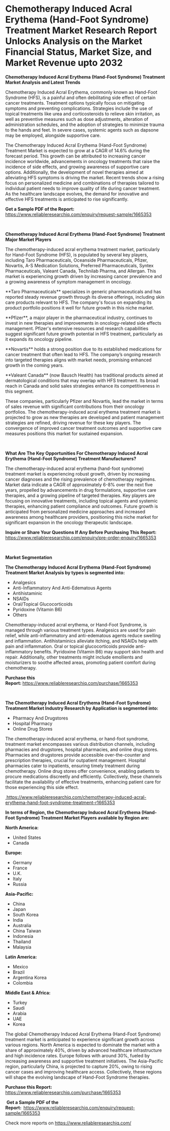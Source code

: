 <p><h1>Chemotherapy Induced Acral Erythema (Hand-Foot Syndrome) Treatment Market Research Report Unlocks Analysis on the Market Financial Status, Market Size, and Market Revenue upto 2032</h1></p><p><strong>Chemotherapy Induced Acral Erythema (Hand-Foot Syndrome) Treatment Market Analysis and Latest Trends</strong></p>
<p><p>Chemotherapy Induced Acral Erythema, commonly known as Hand-Foot Syndrome (HFS), is a painful and often debilitating side effect of certain cancer treatments. Treatment options typically focus on mitigating symptoms and preventing complications. Strategies include the use of topical treatments like urea and corticosteroids to relieve skin irritation, as well as preventive measures such as dose adjustments, alteration of administration schedules, and the adoption of strategies to minimize trauma to the hands and feet. In severe cases, systemic agents such as dapsone may be employed, alongside supportive care.</p><p>The Chemotherapy Induced Acral Erythema (Hand-Foot Syndrome) Treatment Market is expected to grow at a CAGR of 14.6% during the forecast period. This growth can be attributed to increasing cancer incidence worldwide, advancements in oncology treatments that raise the incidence of side effects, and growing awareness of supportive care options. Additionally, the development of novel therapies aimed at alleviating HFS symptoms is driving the market. Recent trends show a rising focus on personalized medicine and combinations of therapies tailored to individual patient needs to improve quality of life during cancer treatment. As the healthcare landscape evolves, the demand for innovative and effective HFS treatments is anticipated to rise significantly.</p></p>
<p><strong>Get a Sample PDF of the Report:&nbsp;</strong> <a href="https://www.reliableresearchiq.com/enquiry/request-sample/1665353?utm_campaign=103&utm_medium=2&utm_source=Github&utm_content=ia&utm_term=03032025&utm_id=chemotherapy-induced-acral-erythema-hand-foot-syndrome-treatment">https://www.reliableresearchiq.com/enquiry/request-sample/1665353</a></p>
<p>&nbsp;</p>
<p><strong>Chemotherapy Induced Acral Erythema (Hand-Foot Syndrome) Treatment Major Market Players</strong></p>
<p><p>The chemotherapy-induced acral erythema treatment market, particularly for Hand-Foot Syndrome (HFS), is populated by several key players, including Taro Pharmaceuticals, Oceanside Pharmaceuticals, Pfizer, Novartis, A-S Medication Solutions, Preferred Pharmaceuticals, Syntex Pharmaceuticals, Valeant Canada, Technilab Pharma, and Allergan. This market is experiencing growth driven by increasing cancer prevalence and a growing awareness of symptom management in oncology.</p><p>**Taro Pharmaceuticals** specializes in generic pharmaceuticals and has reported steady revenue growth through its diverse offerings, including skin care products relevant to HFS. The company's focus on expanding its product portfolio positions it well for future growth in this niche market.</p><p>**Pfizer**, a major player in the pharmaceutical industry, continues to invest in new therapies and improvements in oncology-related side effects management. Pfizer's extensive resources and research capabilities suggest significant future growth potential in HFS treatment, particularly as it expands its oncology pipeline.</p><p>**Novartis** holds a strong position due to its established medications for cancer treatment that often lead to HFS. The company’s ongoing research into targeted therapies aligns with market needs, promising enhanced growth in the coming years.</p><p>**Valeant Canada** (now Bausch Health) has traditional products aimed at dermatological conditions that may overlap with HFS treatment. Its broad reach in Canada and solid sales strategies enhance its competitiveness in this segment.</p><p>These companies, particularly Pfizer and Novartis, lead the market in terms of sales revenue with significant contributions from their oncology portfolios. The chemotherapy-induced acral erythema treatment market is projected to grow as new therapies are developed and patient management strategies are refined, driving revenue for these key players. The convergence of improved cancer treatment outcomes and supportive care measures positions this market for sustained expansion.</p></p>
<p>&nbsp;</p>
<p><strong>What Are The Key Opportunities For Chemotherapy Induced Acral Erythema (Hand-Foot Syndrome) Treatment Manufacturers?</strong></p>
<p><p>The chemotherapy-induced acral erythema (hand-foot syndrome) treatment market is experiencing robust growth, driven by increasing cancer diagnoses and the rising prevalence of chemotherapy regimens. Market data indicate a CAGR of approximately 6-8% over the next five years, propelled by advancements in drug formulations, supportive care therapies, and a growing pipeline of targeted therapies. Key players are focusing on innovative treatments, including topical agents and systemic therapies, enhancing patient compliance and outcomes. Future growth is anticipated from personalized medicine approaches and increased awareness among healthcare providers, positioning this niche market for significant expansion in the oncology therapeutic landscape.</p></p>
<p><strong>Inquire or Share Your Questions If Any Before Purchasing This Report:</strong> <a href="https://www.reliableresearchiq.com/enquiry/pre-order-enquiry/1665353?utm_campaign=103&utm_medium=2&utm_source=Github&utm_content=ia&utm_term=03032025&utm_id=chemotherapy-induced-acral-erythema-hand-foot-syndrome-treatment">https://www.reliableresearchiq.com/enquiry/pre-order-enquiry/1665353</a></p>
<p>&nbsp;</p>
<p><strong>Market Segmentation</strong></p>
<p><strong>The Chemotherapy Induced Acral Erythema (Hand-Foot Syndrome) Treatment Market Analysis by types is segmented into:</strong></p>
<p><ul><li>Analgesics</li><li>Anti-Inflammatory And Anti-Edematous Agents</li><li>Antihistaminic</li><li>NSAIDs</li><li>Oral/Topical Glucocorticoids</li><li>Pyridoxine (Vitamin B6)</li><li>Others</li></ul></p>
<p><p>Chemotherapy-induced acral erythema, or Hand-Foot Syndrome, is managed through various treatment types. Analgesics are used for pain relief, while anti-inflammatory and anti-edematous agents reduce swelling and inflammation. Antihistaminics alleviate itching, and NSAIDs help with pain and inflammation. Oral or topical glucocorticoids provide anti-inflammatory benefits. Pyridoxine (Vitamin B6) may support skin health and repair. Additionally, other treatments might include emollients and moisturizers to soothe affected areas, promoting patient comfort during chemotherapy.</p></p>
<p><strong>Purchase this Report:&nbsp;</strong><a href="https://www.reliableresearchiq.com/purchase/1665353?utm_campaign=103&utm_medium=2&utm_source=Github&utm_content=ia&utm_term=03032025&utm_id=chemotherapy-induced-acral-erythema-hand-foot-syndrome-treatment">https://www.reliableresearchiq.com/purchase/1665353</a></p>
<p>&nbsp;</p>
<p><strong>The Chemotherapy Induced Acral Erythema (Hand-Foot Syndrome) Treatment Market Industry Research by Application is segmented into:</strong></p>
<p><ul><li>Pharmacy And Drugstores</li><li>Hospital Pharmacy</li><li>Online Drug Stores</li></ul></p>
<p><p>The chemotherapy-induced acral erythema, or hand-foot syndrome, treatment market encompasses various distribution channels, including pharmacies and drugstores, hospital pharmacies, and online drug stores. Pharmacies and drugstores provide accessible over-the-counter and prescription therapies, crucial for outpatient management. Hospital pharmacies cater to inpatients, ensuring timely treatment during chemotherapy. Online drug stores offer convenience, enabling patients to procure medications discreetly and efficiently. Collectively, these channels facilitate the availability of effective treatments, enhancing patient care for those experiencing this side effect.</p></p>
<p><a href="https://www.reliableresearchiq.com/chemotherapy-induced-acral-erythema-hand-foot-syndrome-treatment-r1665353?utm_campaign=103&utm_medium=2&utm_source=Github&utm_content=ia&utm_term=03032025&utm_id=chemotherapy-induced-acral-erythema-hand-foot-syndrome-treatment">&nbsp;https://www.reliableresearchiq.com/chemotherapy-induced-acral-erythema-hand-foot-syndrome-treatment-r1665353</a></p>
<p><strong>In terms of Region, the Chemotherapy Induced Acral Erythema (Hand-Foot Syndrome) Treatment Market Players available by Region are:</strong></p>
<p>
    <p> <strong> North America: </strong>
        <ul>
            <li>United States</li>
            <li>Canada</li>
        </ul>
        </p> 
    <p> <strong> Europe: </strong>
        <ul>
            <li>Germany</li>
            <li>France</li>
            <li>U.K.</li>
            <li>Italy</li>
            <li>Russia</li>
        </ul>
        </p> 
    <p> <strong> Asia-Pacific: </strong>
        <ul>
            <li>China</li>
            <li>Japan</li>
            <li>South Korea</li>
            <li>India</li>
            <li>Australia</li>
            <li>China Taiwan</li>
            <li>Indonesia</li>
            <li>Thailand</li>
            <li>Malaysia</li>
        </ul>
        </p> 
    <p> <strong> Latin America: </strong>
        <ul>
            <li>Mexico</li>
            <li>Brazil</li>
            <li>Argentina Korea</li>
            <li>Colombia</li>
        </ul>
        </p> 
    <p> <strong> Middle East & Africa: </strong>
        <ul>
            <li>Turkey</li>
            <li>Saudi</li>
            <li>Arabia</li>
            <li>UAE</li>
            <li>Korea</li>
        </ul>
    </p>
    </p>
<p><p>The global Chemotherapy Induced Acral Erythema (Hand-Foot Syndrome) treatment market is anticipated to experience significant growth across various regions. North America is expected to dominate the market with a share of approximately 40%, driven by advanced healthcare infrastructure and high incidence rates. Europe follows with around 30%, fueled by increasing awareness and supportive treatment initiatives. The Asia-Pacific region, particularly China, is projected to capture 20%, owing to rising cancer cases and improving healthcare access. Collectively, these regions will shape the evolving landscape of Hand-Foot Syndrome therapies.</p></p>
<p><strong>Purchase this Report: </strong><a href="https://www.reliableresearchiq.com/purchase/1665353?utm_campaign=103&utm_medium=2&utm_source=Github&utm_content=ia&utm_term=03032025&utm_id=chemotherapy-induced-acral-erythema-hand-foot-syndrome-treatment">https://www.reliableresearchiq.com/purchase/1665353</a></p>
<p>&nbsp;<strong>Get a Sample PDF of the Report:&nbsp;&nbsp;</strong><a href="https://www.reliableresearchiq.com/enquiry/request-sample/1665353?utm_campaign=103&utm_medium=2&utm_source=Github&utm_content=ia&utm_term=03032025&utm_id=chemotherapy-induced-acral-erythema-hand-foot-syndrome-treatment">https://www.reliableresearchiq.com/enquiry/request-sample/1665353</a></p>
<p><strong></strong></p>
<p>Check more reports on <a href="https://www.reliableresearchiq.com/?utm_campaign=103&utm_medium=2&utm_source=Github&utm_content=ia&utm_term=03032025&utm_id=chemotherapy-induced-acral-erythema-hand-foot-syndrome-treatment">https://www.reliableresearchiq.com/</a></p>